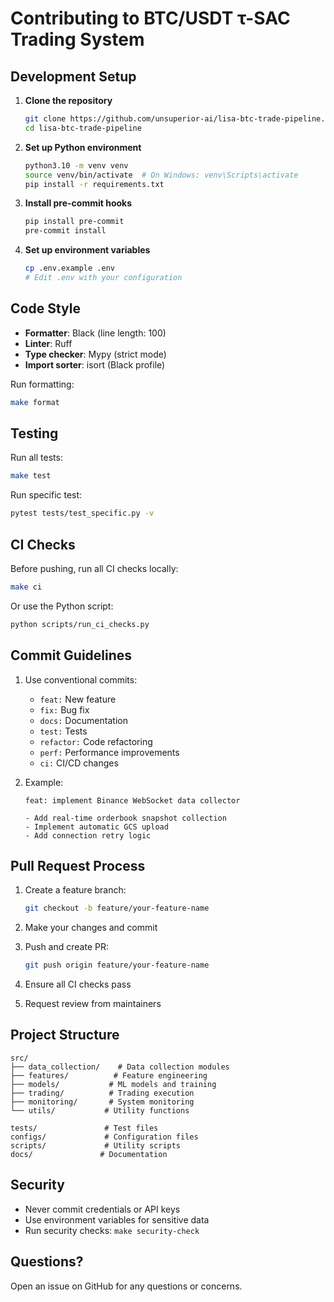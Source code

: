 # Contributing to BTC/USDT τ-SAC Trading System

## Development Setup

1. **Clone the repository**
   ```bash
   git clone https://github.com/unsuperior-ai/lisa-btc-trade-pipeline.git
   cd lisa-btc-trade-pipeline
   ```

2. **Set up Python environment**
   ```bash
   python3.10 -m venv venv
   source venv/bin/activate  # On Windows: venv\Scripts\activate
   pip install -r requirements.txt
   ```

3. **Install pre-commit hooks**
   ```bash
   pip install pre-commit
   pre-commit install
   ```

4. **Set up environment variables**
   ```bash
   cp .env.example .env
   # Edit .env with your configuration
   ```

## Code Style

- **Formatter**: Black (line length: 100)
- **Linter**: Ruff
- **Type checker**: Mypy (strict mode)
- **Import sorter**: isort (Black profile)

Run formatting:
```bash
make format
```

## Testing

Run all tests:
```bash
make test
```

Run specific test:
```bash
pytest tests/test_specific.py -v
```

## CI Checks

Before pushing, run all CI checks locally:
```bash
make ci
```

Or use the Python script:
```bash
python scripts/run_ci_checks.py
```

## Commit Guidelines

1. Use conventional commits:
   - `feat:` New feature
   - `fix:` Bug fix
   - `docs:` Documentation
   - `test:` Tests
   - `refactor:` Code refactoring
   - `perf:` Performance improvements
   - `ci:` CI/CD changes

2. Example:
   ```
   feat: implement Binance WebSocket data collector
   
   - Add real-time orderbook snapshot collection
   - Implement automatic GCS upload
   - Add connection retry logic
   ```

## Pull Request Process

1. Create a feature branch:
   ```bash
   git checkout -b feature/your-feature-name
   ```

2. Make your changes and commit

3. Push and create PR:
   ```bash
   git push origin feature/your-feature-name
   ```

4. Ensure all CI checks pass

5. Request review from maintainers

## Project Structure

```
src/
├── data_collection/    # Data collection modules
├── features/          # Feature engineering
├── models/           # ML models and training
├── trading/          # Trading execution
├── monitoring/       # System monitoring
└── utils/           # Utility functions

tests/               # Test files
configs/             # Configuration files
scripts/             # Utility scripts
docs/               # Documentation
```

## Security

- Never commit credentials or API keys
- Use environment variables for sensitive data
- Run security checks: `make security-check`

## Questions?

Open an issue on GitHub for any questions or concerns.
